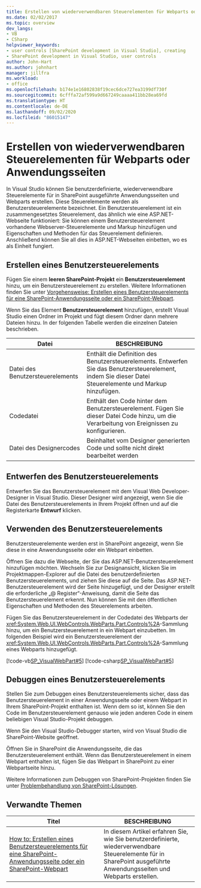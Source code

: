 ```yaml
---
title: Erstellen von wiederverwendbaren Steuerelementen für Webparts oder Anwendungsseiten | Microsoft-Dokumentation
ms.date: 02/02/2017
ms.topic: overview
dev_langs:
- VB
- CSharp
helpviewer_keywords:
- user controls [SharePoint development in Visual Studio], creating
- SharePoint development in Visual Studio, user controls
author: John-Hart
ms.author: johnhart
manager: jillfra
ms.workload:
- office
ms.openlocfilehash: b174e1e16802838f19cec6dce727ea3199df730f
ms.sourcegitcommit: 6cfffa72af599a9d667249caaaa411bb28ea69fd
ms.translationtype: HT
ms.contentlocale: de-DE
ms.lasthandoff: 09/02/2020
ms.locfileid: "86015147"
---
```

# <a name="create-reusable-controls-for-web-parts-or-application-pages"></a>Erstellen von wiederverwendbaren Steuerelementen für Webparts oder Anwendungsseiten
  In Visual Studio können Sie benutzerdefinierte, wiederverwendbare Steuerelemente für in SharePoint ausgeführte Anwendungsseiten und Webparts erstellen. Diese Steuerelemente werden als Benutzersteuerelemente bezeichnet. Ein Benutzersteuerelement ist ein zusammengesetztes Steuerelement, das ähnlich wie eine ASP.NET-Webseite funktioniert: Sie können einem Benutzersteuerelement vorhandene Webserver-Steuerelemente und Markup hinzufügen und Eigenschaften und Methoden für das Steuerelement definieren. Anschließend können Sie all dies in ASP.NET-Webseiten einbetten, wo es als Einheit fungiert.

## <a name="create-a-user-control"></a>Erstellen eines Benutzersteuerelements
 Fügen Sie einem **leeren SharePoint-Projekt** ein **Benutzersteuerelement** hinzu, um ein Benutzersteuerelement zu erstellen. Weitere Informationen finden Sie unter [Vorgehensweise: Erstellen eines Benutzersteuerelements für eine SharePoint-Anwendungsseite oder ein SharePoint-Webpart](../sharepoint/how-to-create-a-user-control-for-a-sharepoint-application-page-or-web-part.md).

 Wenn Sie das Element **Benutzersteuerelement** hinzufügen, erstellt Visual Studio einen Ordner im Projekt und fügt diesem Ordner dann mehrere Dateien hinzu. In der folgenden Tabelle werden die einzelnen Dateien beschrieben.

|Datei|BESCHREIBUNG|
|----------|-----------------|
|Datei des Benutzersteuerelements|Enthält die Definition des Benutzersteuerelements. Entwerfen Sie das Benutzersteuerelement, indem Sie dieser Datei Steuerelemente und Markup hinzufügen.|
|Codedatei|Enthält den Code hinter dem Benutzersteuerelement. Fügen Sie dieser Datei Code hinzu, um die Verarbeitung von Ereignissen zu konfigurieren.|
|Datei des Designercodes|Beinhaltet vom Designer generierten Code und sollte nicht direkt bearbeitet werden|

## <a name="design-the-user-control"></a>Entwerfen des Benutzersteuerelements
 Entwerfen Sie das Benutzersteuerelement mit dem Visual Web Developer-Designer in Visual Studio. Dieser Designer wird angezeigt, wenn Sie die Datei des Benutzersteuerelements in Ihrem Projekt öffnen und auf die Registerkarte **Entwurf** klicken.

## <a name="consume-the-user-control"></a>Verwenden des Benutzersteuerelements
 Benutzersteuerelemente werden erst in SharePoint angezeigt, wenn Sie diese in eine Anwendungsseite oder ein Webpart einbetten.

 Öffnen Sie dazu die Webseite, der Sie das ASP.NET-Benutzersteuerelement hinzufügen möchten. Wechseln Sie zur Designansicht, klicken Sie im Projektmappen-Explorer auf die Datei des benutzerdefinierten Benutzersteuerelements, und ziehen Sie diese auf die Seite. Das ASP.NET-Benutzersteuerelement wird der Seite hinzugefügt, und der Designer erstellt die erforderliche „@ Register“-Anweisung, damit die Seite das Benutzersteuerelement erkennt. Nun können Sie mit den öffentlichen Eigenschaften und Methoden des Steuerelements arbeiten.

 Fügen Sie das Benutzersteuerelement in der Codedatei des Webparts der <xref:System.Web.UI.WebControls.WebParts.Part.Controls%2A>-Sammlung hinzu, um ein Benutzersteuerelement in ein Webpart einzubetten. Im folgenden Beispiel wird ein Benutzersteuerelement der <xref:System.Web.UI.WebControls.WebParts.Part.Controls%2A>-Sammlung eines Webparts hinzugefügt.

 [!code-vb[SP_VisualWebPart#5](../sharepoint/codesnippet/VisualBasic/sp_visualwebpart.vb/visualwebpart1/visualwebpart1.vb#5)]
 [!code-csharp[SP_VisualWebPart#5](../sharepoint/codesnippet/CSharp/sp_visualwebpart.cs/visualwebpart1/visualwebpart1.cs#5)]

## <a name="debug-a-user-control"></a>Debuggen eines Benutzersteuerelements
 Stellen Sie zum Debuggen eines Benutzersteuerelements sicher, dass das Benutzersteuerelement in einer Anwendungsseite oder einem Webpart in Ihrem SharePoint-Projekt enthalten ist. Wenn dem so ist, können Sie den Code im Benutzersteuerelement genauso wie jeden anderen Code in einem beliebigen Visual Studio-Projekt debuggen.

 Wenn Sie den Visual Studio-Debugger starten, wird von Visual Studio die SharePoint-Website geöffnet.

 Öffnen Sie in SharePoint die Anwendungsseite, die das Benutzersteuerelement enthält. Wenn das Benutzersteuerelement in einem Webpart enthalten ist, fügen Sie das Webpart in SharePoint zu einer Webpartseite hinzu.

 Weitere Informationen zum Debuggen von SharePoint-Projekten finden Sie unter [Problembehandlung von SharePoint-Lösungen](../sharepoint/troubleshooting-sharepoint-solutions.md).

## <a name="related-topics"></a>Verwandte Themen

|Titel|BESCHREIBUNG|
|-----------|-----------------|
|[How to: Erstellen eines Benutzersteuerelements für eine SharePoint-Anwendungsseite oder ein SharePoint-Webpart](../sharepoint/how-to-create-a-user-control-for-a-sharepoint-application-page-or-web-part.md)|In diesem Artikel erfahren Sie, wie Sie benutzerdefinierte, wiederverwendbare Steuerelemente für in SharePoint ausgeführte Anwendungsseiten und Webparts erstellen.|
